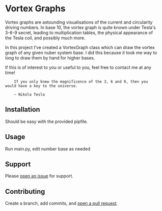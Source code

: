 # Vortex Graphs

Vortex graphs are astounding visualisations of the current and circularity driving numbers.
In base 10, the vortex graph is quite known under Tesla's 3-6-9 secret, leading to multiplication tables, the
physical appearance of the Tesla coil, and possibly much more.

In this project I've created a VortexGraph class which can draw the vortex graph of any given nuber system base.
I did this because it took me way to long to draw them by hand for higher bases.

If this is of interest to you or useful to you, feel free to contact me at any time!


```
    If you only knew the magnificence of the 3, 6 and 9, then you would have a key to the universe.

    – Nikola Tesla
```

## Installation

Should be easy with the provided pipfile.

## Usage

Run main.py, edit number base as needed

## Support

Please [open an issue](https://github.com/fraction/readme-boilerplate/issues/new) for support.

## Contributing

Create a branch, add commits, and [open a pull request](https://github.com/fraction/readme-boilerplate/compare/).
